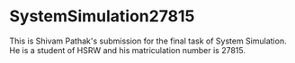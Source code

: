# SystemSimulation27815
This is Shivam Pathak's submission for the final task of System Simulation. He is a student of HSRW and his matriculation number is 27815.
